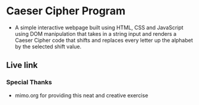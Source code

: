 # Caeser Cipher Program

* A simple interactive webpage built using HTML, CSS and JavaScript  using DOM manipulation that takes in a string input and renders a Caeser Cipher code that shifts and replaces every letter up the alphabet by the selected shift value. 

## Live link

### Special Thanks

* mimo.org for providing this neat and creative exercise